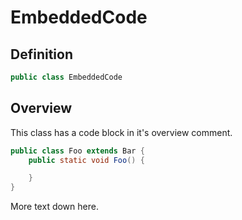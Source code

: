 # EmbeddedCode

## Definition

```java
public class EmbeddedCode
```

## Overview

This class has a code block in it's overview comment.

```java
public class Foo extends Bar {
    public static void Foo() {

    }
}
```

More text down here.

